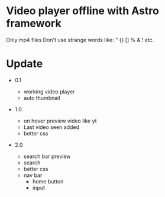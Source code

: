 # Video player offline with Astro framework

Only mp4 files
Don't use strange words like: " {} [] % & ! etc.

# Update

- 0.1

  - working video player
  - auto thumbnail

- 1.0

  - on hover preview video like yt
  - Last video seen added
  - better css

- 2.0

  - search bar preview
  - search
  - better css
  - nav bar
    - home button
    - input
